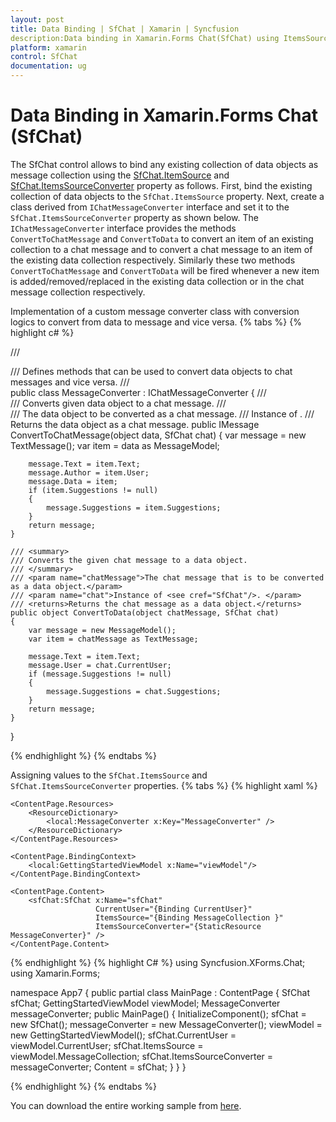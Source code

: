 ```yaml
---
layout: post
title: Data Binding | SfChat | Xamarin | Syncfusion
description:Data binding in Xamarin.Forms Chat(SfChat) using ItemsSource & ItemsSourceConverter property for using existing data collections as message collection in SfChat
platform: xamarin
control: SfChat
documentation: ug
---
```


# Data Binding in Xamarin.Forms Chat (SfChat)

The SfChat control allows to bind any existing collection of data objects as message collection using the [SfChat.ItemSource](https://help.syncfusion.com/cr/xamarin/Syncfusion.XForms.Chat.SfChat.html#Syncfusion_XForms_Chat_SfChat_ItemsSource) and [SfChat.ItemsSourceConverter](https://help.syncfusion.com/cr/xamarin/Syncfusion.XForms.Chat.SfChat.html#Syncfusion_XForms_Chat_SfChat_ItemsSourceConverter) property as follows.
First, bind the existing collection of data objects to the `SfChat.ItemsSource` property. Next, create a class derived from `IChatMessageConverter` interface and set it to the `SfChat.ItemsSourceConverter` property as shown below. The `IChatMessageConverter` interface provides the methods `ConvertToChatMessage` and `ConvertToData` to convert an item of an existing collection to a chat message and to convert a chat message to an item of the existing data collection respectively. Similarly these two methods `ConvertToChatMessage` and `ConvertToData` will be fired whenever a new item is added/removed/replaced in the existing data collection or in the chat message collection respectively.

Implementation of a custom message converter class with conversion logics to convert from data to message and vice versa.
{% tabs %}
{% highlight c# %}

/// <summary>
/// Defines methods that can be used to convert data objects to chat messages and vice versa.
/// </summary>
public class MessageConverter : IChatMessageConverter
{
    /// <summary>
    /// Converts given data object to a chat message.
    /// </summary>
    /// <param name="data">The data object to be converted as a chat message.</param>
    /// <param name="chat">Instance of <see cref="SfChat"/>. </param>
    /// <returns>Returns the data object as a chat message.</returns>
    public IMessage ConvertToChatMessage(object data, SfChat chat)
    {
        var message = new TextMessage();
        var item = data as MessageModel;

        message.Text = item.Text;
        message.Author = item.User;
        message.Data = item;
        if (item.Suggestions != null)
        {
            message.Suggestions = item.Suggestions;
        }
        return message;
    }

    /// <summary>
    /// Converts the given chat message to a data object.
    /// </summary>
    /// <param name="chatMessage">The chat message that is to be converted as a data object.</param>
    /// <param name="chat">Instance of <see cref="SfChat"/>. </param>
    /// <returns>Returns the chat message as a data object.</returns>
    public object ConvertToData(object chatMessage, SfChat chat)
    {
        var message = new MessageModel();
        var item = chatMessage as TextMessage;

        message.Text = item.Text;
        message.User = chat.CurrentUser;
        if (message.Suggestions != null)
        {
            message.Suggestions = chat.Suggestions;
        }
        return message;
    }
}

{% endhighlight %}
{% endtabs %}

Assigning values to the `SfChat.ItemsSource` and `SfChat.ItemsSourceConverter` properties.
{% tabs %}
{% highlight xaml %}
<?xml version="1.0" encoding="utf-8" ?>
<ContentPage xmlns="http://xamarin.com/schemas/2014/forms"
             xmlns:x="http://schemas.microsoft.com/winfx/2009/xaml"
             xmlns:local="clr-namespace:App7"                   
             xmlns:sfChat="clr-namespace:Syncfusion.XForms.Chat;assembly=Syncfusion.SfChat.XForms"
             x:Class="App7.MainPage">

    <ContentPage.Resources>
        <ResourceDictionary>
            <local:MessageConverter x:Key="MessageConverter" />
        </ResourceDictionary>
    </ContentPage.Resources>

    <ContentPage.BindingContext>
        <local:GettingStartedViewModel x:Name="viewModel"/>
    </ContentPage.BindingContext>

    <ContentPage.Content>
        <sfChat:SfChat x:Name="sfChat" 
                       CurrentUser="{Binding CurrentUser}"                                                    
                       ItemsSource="{Binding MessageCollection }"  
                       ItemsSourceConverter="{StaticResource MessageConverter}" />
    </ContentPage.Content>
</ContentPage>

{% endhighlight %}
{% highlight C# %}
using Syncfusion.XForms.Chat;
using Xamarin.Forms;

namespace App7
{
    public partial class MainPage : ContentPage
    {
        SfChat sfChat;
        GettingStartedViewModel viewModel;
        MessageConverter messageConverter;
        public MainPage()
        {
            InitializeComponent();
            sfChat = new SfChat();
            messageConverter = new MessageConverter();
            viewModel = new GettingStartedViewModel();
            sfChat.CurrentUser = viewModel.CurrentUser;
            sfChat.ItemsSource = viewModel.MessageCollection;
            sfChat.ItemsSourceConverter = messageConverter;
            Content = sfChat;
        }
    }
}

{% endhighlight %}
{% endtabs %}

You can download the entire working sample from [here](https://github.com/SyncfusionExamples/How-to-convert-data-objects-to-messages-in-MVVM-in-Xamarin.Forms-chat-SfChat-).